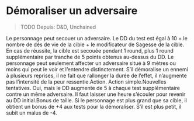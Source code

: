 # Démoraliser un adversaire

> TODO
> Depuis: D&D, Unchained 

Le personnage peut secouer un adversaire. Le DD du test est égal à 10 + le nombre de dés de vie de la cible + le modificateur de Sagesse de la cible. En cas de réussite, la cible est secouée pendant 1 round, plus 1 round supplémentaire par tranche de 5 points obtenus au-dessus du DD. Le personnage peut seulement affecter un adversaire situé à 9 mètres ou moins qui peut le voir et l’entendre distinctement. S’il démoralise un ennemi à plusieurs reprises, il ne fait que rallonger la durée de l’effet, il n’augmente pas l’intensité de la peur ressentie.Action. Action simple.Nouvelles tentatives. Oui, mais le DD augmente de 5 à chaque test supplémentaire contre un même adversaire. Il faut laisser une heure s’écouler pour revenir au DD initial.Bonus de taille. Si le personnage est plus grand que sa cible, il obtient un bonus de +4 aux tests pour la démoraliser. S’il est plus petit, il subit un malus de -4.

